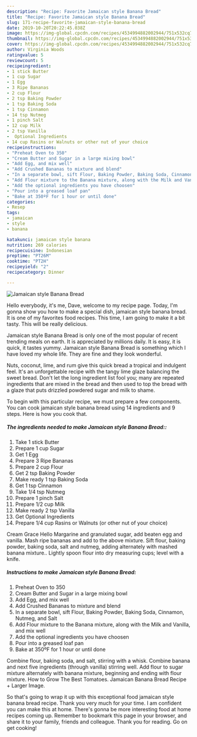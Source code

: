 ```yaml
---
description: "Recipe: Favorite Jamaican style Banana Bread"
title: "Recipe: Favorite Jamaican style Banana Bread"
slug: 171-recipe-favorite-jamaican-style-banana-bread
date: 2019-10-20T20:22:45.038Z
image: https://img-global.cpcdn.com/recipes/4534994882002944/751x532cq70/jamaican-style-banana-bread-recipe-main-photo.jpg
thumbnail: https://img-global.cpcdn.com/recipes/4534994882002944/751x532cq70/jamaican-style-banana-bread-recipe-main-photo.jpg
cover: https://img-global.cpcdn.com/recipes/4534994882002944/751x532cq70/jamaican-style-banana-bread-recipe-main-photo.jpg
author: Virginia Woods
ratingvalue: 5
reviewcount: 5
recipeingredient:
- 1 stick Butter
- 1 cup Sugar
- 1 Egg
- 3 Ripe Bananas
- 2 cup Flour
- 2 tsp Baking Powder
- 1 tsp Baking Soda
- 1 tsp Cinnamon
- 14 tsp Nutmeg
- 1 pinch Salt
- 12 cup Milk
- 2 tsp Vanilla
-  Optional Ingredients
- 14 cup Rasins or Walnuts or other nut of your choice
recipeinstructions:
- "Preheat Oven to 350"
- "Cream Butter and Sugar in a large mixing bowl"
- "Add Egg, and mix well"
- "Add Crushed Bananas to mixture and blend"
- "In a separate bowl, sift Flour, Baking Powder, Baking Soda, Cinnamon, Nutmeg, and Salt"
- "Add Flour mixture to the Banana mixture, along with the Milk and Vanilla, and mix well"
- "Add the optional ingredients you have choosen"
- "Pour into a greased loaf pan"
- "Bake at 350ºF for 1 hour or until done"
categories:
- Resep
tags:
- jamaican
- style
- banana

katakunci: jamaican style banana
nutrition: 269 calories
recipecuisine: Indonesian
preptime: "PT26M"
cooktime: "PT2H"
recipeyield: "2"
recipecategory: Dinner

---
```



![Jamaican style Banana Bread](https://img-global.cpcdn.com/recipes/4534994882002944/751x532cq70/jamaican-style-banana-bread-recipe-main-photo.jpg)

Hello everybody, it's me, Dave, welcome to my recipe page. Today, I'm gonna show you how to make a special dish, jamaican style banana bread. It is one of my favorites food recipes. This time, I am going to make it a bit tasty. This will be really delicious.

Jamaican style Banana Bread is only one of the most popular of recent trending meals on earth. It is appreciated by millions daily. It is easy, it is quick, it tastes yummy. Jamaican style Banana Bread is something which I have loved my whole life. They are fine and they look wonderful.

Nuts, coconut, lime, and rum give this quick bread a tropical and indulgent feel. It&#39;s an unforgettable recipe with the tangy lime glaze balancing the sweet bread. Don&#39;t let the long ingredient list fool you; many are repeated ingredients that are mixed in the bread and then used to top the bread with a glaze that puts drizzled powdered sugar and milk to shame.


To begin with this particular recipe, we must prepare a few components. You can cook jamaican style banana bread using 14 ingredients and 9 steps. Here is how you cook that.

##### The ingredients needed to make Jamaican style Banana Bread::

1. Take 1 stick Butter
1. Prepare 1 cup Sugar
1. Get 1 Egg
1. Prepare 3 Ripe Bananas
1. Prepare 2 cup Flour
1. Get 2 tsp Baking Powder
1. Make ready 1 tsp Baking Soda
1. Get 1 tsp Cinnamon
1. Take 1/4 tsp Nutmeg
1. Prepare 1 pinch Salt
1. Prepare 1/2 cup Milk
1. Make ready 2 tsp Vanilla
1. Get  Optional Ingredients
1. Prepare 1/4 cup Rasins or Walnuts (or other nut of your choice)


Cream Grace Hello Margarine and granulated sugar, add beaten egg and vanilla. Mash ripe bananas and add to the above mixture. Sift flour, baking powder, baking soda, salt and nutmeg, adding alternately with mashed banana mixture.. Lightly spoon flour into dry measuring cups; level with a knife. 

##### Instructions to make Jamaican style Banana Bread:

1. Preheat Oven to 350
1. Cream Butter and Sugar in a large mixing bowl
1. Add Egg, and mix well
1. Add Crushed Bananas to mixture and blend
1. In a separate bowl, sift Flour, Baking Powder, Baking Soda, Cinnamon, Nutmeg, and Salt
1. Add Flour mixture to the Banana mixture, along with the Milk and Vanilla, and mix well
1. Add the optional ingredients you have choosen
1. Pour into a greased loaf pan
1. Bake at 350ºF for 1 hour or until done


Combine flour, baking soda, and salt, stirring with a whisk. Combine banana and next five ingredients (through vanilla) stirring well. Add flour to sugar mixture alternately with banana mixture, beginning and ending with flour mixture. How to Grow The Best Tomatoes. Jamaican Banana Bread Recipe + Larger Image. 

So that's going to wrap it up with this exceptional food jamaican style banana bread recipe. Thank you very much for your time. I am confident you can make this at home. There's gonna be more interesting food at home recipes coming up. Remember to bookmark this page in your browser, and share it to your family, friends and colleague. Thank you for reading. Go on get cooking!
